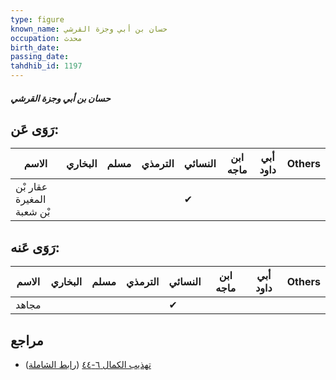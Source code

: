 ```yaml
---
type: figure
known_name: حسان بن أبي وجزة القرشي
occupation: محدث
birth_date:
passing_date:
tahdhib_id: 1197
---
```

##### حسان بن أبي وجزة القرشي

## رَوَى عَن:
| الاسم                     | البخاري | مسلم | الترمذي | النسائي | ابن ماجه | أبي داود | Others |
| ------------------------- | ------- | ---- | ------- | ------- | -------- | -------- | ------ |
| عقار بْن المغيرة بْن شعبة |         |      |         | ✔       |          |          |        |
## رَوَى عَنه:
| الاسم | البخاري | مسلم | الترمذي | النسائي | ابن ماجه | أبي داود | Others |
| ----- | ------- | ---- | ------- | ------- | -------- | -------- | ------ |
| مجاهد |         |      |         | ✔       |          |          |        |
## مراجع
- [تهذيب الكمال ٦-٤٤](obsidian://open?vault=Tahdhib-al-Kamal&file=Figures/١١٩٧-حسان%20بن%20أبي%20وجزة%20القرشي) ([رابط الشاملة](https://shamela.ws/book/3722/2708))